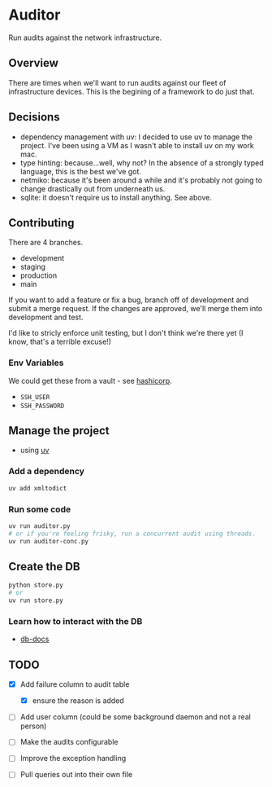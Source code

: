 # Auditor
Run audits against the network infrastructure. 

## Overview
There are times when we'll want to run audits against our fleet of infrastructure devices. This is the begining of a framework to do just that. 

## Decisions
- dependency management with uv: I decided to use uv to manage the project. I've been using a VM as I wasn't able to install uv on my work mac. 
- type hinting: because...well, why not? In the absence of a strongly typed language, this is the best we've got. 
- netmiko: because it's been around a while and it's probably not going to change drastically out from underneath us. 
- sqlite: it doesn't require us to install anything. See above. 

## Contributing
There are 4 branches. 
- development
- staging
- production
- main

If you want to add a feature or fix a bug, branch off of development and submit a merge request. If the changes are approved, we'll merge them into development and test. 

I'd like to stricly enforce unit testing, but I don't think we're there yet (I know, that's a terrible excuse!)

### Env Variables
We could get these from a vault - see [hashicorp](https://www.vaultproject.io/). 
- `SSH_USER`
- `SSH_PASSWORD`

## Manage the project
- using [uv](https://github.com/astral-sh/uv)

### Add a dependency
```bash
uv add xmltodict
```

### Run some code 
```bash
uv run auditor.py
# or if you're feeling frisky, run a concurrent audit using threads. 
uv run auditor-conc.py
```

## Create the DB
```bash
python store.py
# or 
uv run store.py
```

### Learn how to interact with the DB
- [db-docs](./docs/db.md)


## TODO
- [x] Add failure column to audit table 
    - [x] ensure the reason is added
- [ ] Add user column (could be some background daemon and not a real person)
- [ ] Make the audits configurable
- [ ] Improve the exception handling 
- [ ] Pull queries out into their own file

